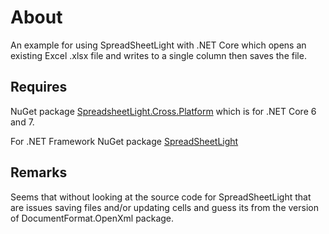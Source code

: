 ﻿# About

An example for using SpreadSheetLight with .NET Core which opens an existing Excel .xlsx file and writes to a single column then saves the file.

## Requires

NuGet package [SpreadsheetLight.Cross.Platform](https://www.nuget.org/packages/SpreadsheetLight.Cross.Platform/3.5.1?_src=template) which is for .NET Core 6 and 7.

For .NET Framework NuGet package [SpreadSheetLight](https://www.nuget.org/packages/SpreadsheetLight)

## Remarks

Seems that without looking at the source code for SpreadSheetLight that are issues saving files and/or updating cells and guess its from the version of DocumentFormat.OpenXml package.

